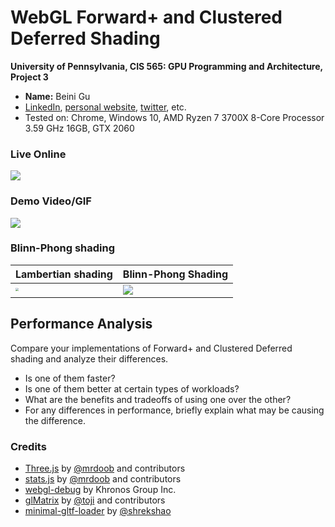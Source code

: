 WebGL Forward+ and Clustered Deferred Shading
======================

**University of Pennsylvania, CIS 565: GPU Programming and Architecture, Project 3**

* **Name:**  Beini Gu
* [LinkedIn](https://www.linkedin.com/in/rgu/), [personal website](https://www.seas.upenn.edu/~gubeini/), [twitter](https://twitter.com/scoutydren), etc.
* Tested on: Chrome, Windows 10, AMD Ryzen 7 3700X 8-Core Processor 3.59 GHz 16GB, GTX 2060

### Live Online

[![](img/thumb.png)](http://TODO.github.io/Project5-WebGL-Forward-Plus-and-Clustered-Deferred)

### Demo Video/GIF

![](img/demo.gif)

### Blinn-Phong shading

| Lambertian shading                              | Blinn-Phong Shading      |
| ----------------------------------------------- | ------------------------ |
| <img src="img/lambert.gif" style="zoom:33%;" /> | ![](img/blinn_phong.gif) |

## Performance Analysis

Compare your implementations of Forward+ and Clustered Deferred shading and analyze their differences.

  - Is one of them faster?
  - Is one of them better at certain types of workloads?
  - What are the benefits and tradeoffs of using one over the other?
  - For any differences in performance, briefly explain what may be causing the difference.

### Credits

* [Three.js](https://github.com/mrdoob/three.js) by [@mrdoob](https://github.com/mrdoob) and contributors
* [stats.js](https://github.com/mrdoob/stats.js) by [@mrdoob](https://github.com/mrdoob) and contributors
* [webgl-debug](https://github.com/KhronosGroup/WebGLDeveloperTools) by Khronos Group Inc.
* [glMatrix](https://github.com/toji/gl-matrix) by [@toji](https://github.com/toji) and contributors
* [minimal-gltf-loader](https://github.com/shrekshao/minimal-gltf-loader) by [@shrekshao](https://github.com/shrekshao)
